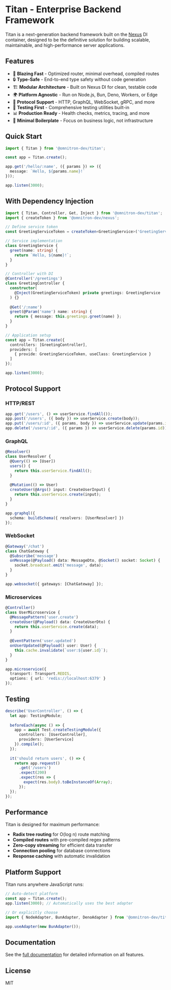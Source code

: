 # Titan - Enterprise Backend Framework

Titan is a next-generation backend framework built on the [Nexus](../nexus) DI container, designed to be the definitive solution for building scalable, maintainable, and high-performance server applications.

## Features

- 🚀 **Blazing Fast** - Optimized router, minimal overhead, compiled routes
- 🔒 **Type-Safe** - End-to-end type safety without code generation
- 🏗️ **Modular Architecture** - Built on Nexus DI for clean, testable code
- 🌍 **Platform Agnostic** - Run on Node.js, Bun, Deno, Workers, or Edge
- 🔌 **Protocol Support** - HTTP, GraphQL, WebSocket, gRPC, and more
- 🧪 **Testing First** - Comprehensive testing utilities built-in
- 📊 **Production Ready** - Health checks, metrics, tracing, and more
- 🎯 **Minimal Boilerplate** - Focus on business logic, not infrastructure

## Quick Start

```typescript
import { Titan } from '@omnitron-dev/titan';

const app = Titan.create();

app.get('/hello/:name', ({ params }) => ({
  message: `Hello, ${params.name}!`
}));

app.listen(3000);
```

## With Dependency Injection

```typescript
import { Titan, Controller, Get, Inject } from '@omnitron-dev/titan';
import { createToken } from '@omnitron-dev/nexus';

// Define service token
const GreetingServiceToken = createToken<GreetingService>('GreetingService');

// Service implementation
class GreetingService {
  greet(name: string) {
    return `Hello, ${name}!`;
  }
}

// Controller with DI
@Controller('/greetings')
class GreetingController {
  constructor(
    @Inject(GreetingServiceToken) private greetings: GreetingService
  ) {}
  
  @Get('/:name')
  greet(@Param('name') name: string) {
    return { message: this.greetings.greet(name) };
  }
}

// Application setup
const app = Titan.create({
  controllers: [GreetingController],
  providers: [
    { provide: GreetingServiceToken, useClass: GreetingService }
  ]
});

app.listen(3000);
```

## Protocol Support

### HTTP/REST

```typescript
app.get('/users', () => userService.findAll());
app.post('/users', ({ body }) => userService.create(body));
app.put('/users/:id', ({ params, body }) => userService.update(params.id, body));
app.delete('/users/:id', ({ params }) => userService.delete(params.id));
```

### GraphQL

```typescript
@Resolver()
class UserResolver {
  @Query(() => [User])
  users() {
    return this.userService.findAll();
  }
  
  @Mutation(() => User)
  createUser(@Args() input: CreateUserInput) {
    return this.userService.create(input);
  }
}

app.graphql({ 
  schema: buildSchema({ resolvers: [UserResolver] })
});
```

### WebSocket

```typescript
@Gateway('/chat')
class ChatGateway {
  @Subscribe('message')
  onMessage(@Payload() data: MessageDto, @Socket() socket: Socket) {
    socket.broadcast.emit('message', data);
  }
}

app.websocket({ gateways: [ChatGateway] });
```

### Microservices

```typescript
@Controller()
class UserMicroservice {
  @MessagePattern('user.create')
  createUser(@Payload() data: CreateUserDto) {
    return this.userService.create(data);
  }
  
  @EventPattern('user.updated')
  onUserUpdated(@Payload() user: User) {
    this.cache.invalidate(`user:${user.id}`);
  }
}

app.microservice({
  transport: Transport.REDIS,
  options: { url: 'redis://localhost:6379' }
});
```

## Testing

```typescript
describe('UserController', () => {
  let app: TestingModule;
  
  beforeEach(async () => {
    app = await Test.createTestingModule({
      controllers: [UserController],
      providers: [UserService]
    }).compile();
  });
  
  it('should return users', () => {
    return app.request()
      .get('/users')
      .expect(200)
      .expect(res => {
        expect(res.body).toBeInstanceOf(Array);
      });
  });
});
```

## Performance

Titan is designed for maximum performance:

- **Radix tree routing** for O(log n) route matching
- **Compiled routes** with pre-compiled regex patterns
- **Zero-copy streaming** for efficient data transfer
- **Connection pooling** for database connections
- **Response caching** with automatic invalidation

## Platform Support

Titan runs anywhere JavaScript runs:

```typescript
// Auto-detect platform
const app = Titan.create();
app.listen(3000); // Automatically uses the best adapter

// Or explicitly choose
import { NodeAdapter, BunAdapter, DenoAdapter } from '@omnitron-dev/titan';

app.useAdapter(new BunAdapter());
```

## Documentation

See the [full documentation](./docs/specification.md) for detailed information on all features.

## License

MIT